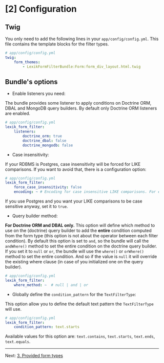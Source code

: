[2] Configuration
=================

Twig
----

You only need to add the following lines in your `app/config/config.yml`. This file contains the template blocks for the filter types.

```yaml
# app/config/config.yml
twig:
    form_themes:
        - LexikFormFilterBundle:Form:form_div_layout.html.twig
```

Bundle's options
----------------

* Enable listeners you need:

The bundle provides some listener to apply conditions on Doctrine ORM, DBAL and MongoDB query builders.
By default only Doctrine ORM listeners are enabled.

```yaml
# app/config/config.yml
lexik_form_filter:
    listeners:
        doctrine_orm: true
        doctrine_dbal: false
        doctrine_mongodb: false
```

* Case insensitivity:

If your RDBMS is Postgres, case insensitivity will be forced for LIKE comparisons.
If you want to avoid that, there is a configuration option:

```yaml
# app/config/config.yml
lexik_form_filter:
    force_case_insensitivity: false
    encoding: ~ # Encoding for case insensitive LIKE comparisons. For example: UTF-8
```

If you use Postgres and you want your LIKE comparisons to be case sensitive
anyway, set it to `true`.

* Query builder method:

**For Doctrine ORM and DBAL only.**
This option will define which method to use on the (doctrine) query builder to add the **entire** condition computed from the form type (this option is not about the operator between each filter condition).
By default this option is set to `and`, so the bundle will call the `andWhere()` method to set the entire condition on the doctrine query builder.
If you set it to `null` or `or`, the bundle will use the `where()` or `orWhere()` method to set the entire condition.
And so if the value is `null` it will override the existing where clause (in case of you initialized one on the query builder).

```yaml
# app/config/config.yml
lexik_form_filter:
    where_method: ~  # null | and | or
```

* Globally define the `condition_pattern` for the `TextFilterType`:

This option allow you to define the default text pattern the `TextFilterType` will use.

```yaml
# app/config/config.yml
lexik_form_filter:
    condition_pattern: text.starts
```
Available values for this option are: `text.contains`, `text.starts`, `text.ends`, `text.equals`.

***

Next: [3. Provided form types](provided-types.md)
